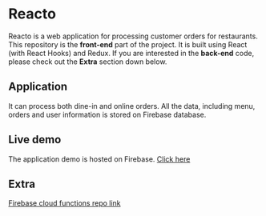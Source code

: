 # Reacto

Reacto is a web application for processing customer orders for restaurants. This repository is the **front-end** part of the project. It is built using React (with React Hooks) and Redux. If you are interested in the **back-end** code, please check out the **Extra** section down below.

## Application

It can process both dine-in and online orders. All the data, including menu, orders and user information is stored on Firebase database.

## Live demo

The application demo is hosted on Firebase.
[Click here](https://reacto-9f2d5.web.app/)

## Extra

[Firebase cloud functions repo link](https://github.com/PengHuang0508/restaurant-ordering-app-firebase-cloud-functions)
